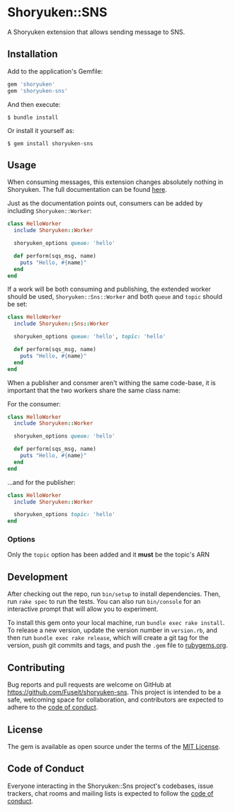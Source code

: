 # Shoryuken::SNS

A Shoryuken extension that allows sending message to SNS.

## Installation

Add to the application's Gemfile:

```ruby
gem 'shoryuken'
gem 'shoryuken-sns'
```

And then execute:

    $ bundle install

Or install it yourself as:

    $ gem install shoryuken-sns

## Usage

When consuming messages, this extension changes absolutely nothing in Shoryuken.
The full documentation can be found [here](https://github.com/phstc/shoryuken/wiki/Getting-Started).

Just as the documentation points out, consumers can be added by including `Shoryuken::Worker`:

```ruby
class HelloWorker
  include Shoryuken::Worker

  shoryuken_options queue: 'hello'

  def perform(sqs_msg, name)
    puts "Hello, #{name}"
  end
end
```

If a work will be both consuming and publishing, the extended worker should
be used, `Shoryuken::Sns::Worker` and both `queue` and `topic` should be set:

```ruby
class HelloWorker
  include Shoryuken::Sns::Worker

  shoryuken_options queue: 'hello', topic: 'hello'

  def perform(sqs_msg, name)
    puts "Hello, #{name}"
  end
end
```

When a publisher and consmer aren't withing the same code-base, it is important
that the two workers share the same class name:

For the consumer:

```ruby
class HelloWorker
  include Shoryuken::Worker

  shoryuken_options queue: 'hello'

  def perform(sqs_msg, name)
    puts "Hello, #{name}"
  end
end
```

...and for the publisher:

```ruby
class HelloWorker
  include Shoryuken::Worker

  shoryuken_options topic: 'hello'
end
```

### Options

Only the `topic` option has been added and it **must** be the topic's ARN

## Development

After checking out the repo, run `bin/setup` to install dependencies. Then, run `rake spec` to run the tests. You can also run `bin/console` for an interactive prompt that will allow you to experiment.

To install this gem onto your local machine, run `bundle exec rake install`. To release a new version, update the version number in `version.rb`, and then run `bundle exec rake release`, which will create a git tag for the version, push git commits and tags, and push the `.gem` file to [rubygems.org](https://rubygems.org).

## Contributing

Bug reports and pull requests are welcome on GitHub at https://github.com/Fuseit/shoryuken-sns. This project is intended to be a safe, welcoming space for collaboration, and contributors are expected to adhere to the [code of conduct](https://github.com/Fuseit/shoryuken-sns/blob/master/CODE_OF_CONDUCT.md).


## License

The gem is available as open source under the terms of the [MIT License](https://opensource.org/licenses/MIT).

## Code of Conduct

Everyone interacting in the Shoryuken::Sns project's codebases, issue trackers, chat rooms and mailing lists is expected to follow the [code of conduct](https://github.com/Fuseit/shoryuken-sns/blob/master/CODE_OF_CONDUCT.md).
